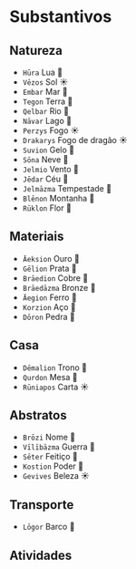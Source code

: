 # Substantivos

## Natureza

-   `Hūra` Lua 🌙
-   `Vēzos` Sol ☀️
-   `Embar` Mar 🌊
-   `Tegon` Terra 🌱
-   `Qelbar` Rio 🌊
-   `Nāvar` Lago 🌊
-   `Perzys` Fogo ☀️
-   `Drakarys` Fogo de dragão ☀️
-   `Suvion` Gelo 🌱
-   `Sōna` Neve 🌙
-   `Jelmio` Vento 🌙
-   `Jēdar` Céu 🌊
-   `Jelmāzma` Tempestade 🌙
-   `Blēnon` Montanha 🌱
-   `Rūklon` Flor 🌱

## Materiais

-   `Āeksion` Ouro 🌱
-   `Gēlion` Prata 🌱
-   `Brāedion` Cobre 🌱
-   `Brāedāzma` Bronze 🌙
-   `Āegion` Ferro 🌱
-   `Korzion` Aço 🌱
-   `Dōron` Pedra 🌱

## Casa

-   `Dēmalion` Trono 🌱
-   `Qurdon` Mesa 🌱
-   `Rūniapos` Carta ☀️

## Abstratos

-   `Brōzi` Nome 🌙
-   `Vīlībāzma` Guerra 🌙
-   `Sēter` Feitiço 🌊
-   `Kostion` Poder 🌱
-   `Gevives` Beleza ☀️

## Transporte

-   `Lōgor` Barco 🌊

## Atividades

